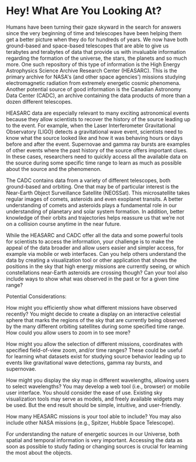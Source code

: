 # Hey! What Are You Looking At? 

Humans have been turning their gaze skyward in the search for answers since the very beginning of time and telescopes have been helping them get a better picture when they do for hundreds of years. We now have both ground-based and space-based telescopes that are able to give us terabytes and terabytes of data that provide us with invaluable information regarding the formation of the universe, the stars, the planets and so much more. One such repository of this type of information is the High Energy Astrophysics Science Archive Research Center (HEASARC). This is the primary archive for NASA's (and other space agencies') missions studying electromagnetic radiation from extremely energetic cosmic phenomena. Another potential source of good information is the Canadian Astronomy Data Center (CADC), an archive containing the data products of more than a dozen different telescopes.

HEASARC data are especially relevant to many exciting astronomical events because they allow scientists to recover the history of the source leading up to the event. For example, when the Laser Interferometer Gravitational Observatory (LIGO) detects a gravitational wave event, scientists need to know what the source looked like and how it was behaving hours or days before and after the event. Supernovae and gamma ray bursts are examples of other events where the past history of the source offers important clues. In these cases, researchers need to quickly access all the available data on the source during some specific time range to learn as much as possible about the source and the phenomenon.

The CADC contains data from a variety of different telescopes, both ground-based and orbiting. One that may be of particular interest is the Near-Earth Object Surveillance Satellite (NEOSSat). This microsatellite takes regular images of comets, asteroids and even exoplanet transits. A better understanding of comets and asteroids plays a fundamental role in our understanding of planetary and solar system formation. In addition, better knowledge of their orbits and trajectories helps reassure us that we’re not on a collision course anytime in the near future.

While the HEASARC and CADC offer all the data and some powerful tools for scientists to access the information, your challenge is to make the appeal of the data broader and allow users easier and simpler access, for example via mobile or web interfaces. Can you help others understand the data by creating a visualization tool or other application that shows the positions in the sky that high energy missions are currently seeing, or which constellations near-Earth asteroids are crossing though? Can your tool also include ways to show what was observed in the past or for a given time range?

Potential Considerations:

How might you efficiently show what different missions have observed recently? You might decide to create a display on an interactive celestial sphere that marks the regions of the sky that are currently being observed by the many different orbiting satellites during some specified time range. How could you allow users to zoom in to see more?

How might you allow the selection of different missions, coordinates with specified field-of-view zoom, and/or time ranges? These could be useful for learning what datasets exist for studying source behavior leading up to events like gravitational wave detections, gamma ray bursts, and supernovae.

How might you display the sky map in different wavelengths, allowing users to select wavelengths? You may develop a web tool (i.e., browser) or mobile user interface. You should consider the ease of use. Existing sky visualization tools may serve as models, and freely available widgets may be used. But the end result should be simple, intuitive, and user-friendly.

How many HEASARC missions is your tool able to include? You may also include other NASA missions (e.g., Spitzer, Hubble Space Telescope).

For understanding the nature of energetic sources in our Universe, both spatial and temporal information is very important. Accessing the data as soon as possible to study fading or changing sources is crucial for learning the most about the objects.
